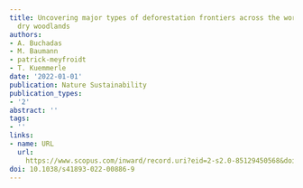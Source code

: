 ```yaml
---
title: Uncovering major types of deforestation frontiers across the world’s tropical
  dry woodlands
authors:
- A. Buchadas
- M. Baumann
- patrick-meyfroidt
- T. Kuemmerle
date: '2022-01-01'
publication: Nature Sustainability
publication_types:
- '2'
abstract: ''
tags:
- ''
links:
- name: URL
  url: 
    https://www.scopus.com/inward/record.uri?eid=2-s2.0-85129450568&doi=10.1038%2fs41893-022-00886-9&partnerID=40&md5=20d6d5298bd8c94433deae15339b32ed
doi: 10.1038/s41893-022-00886-9
---
```

